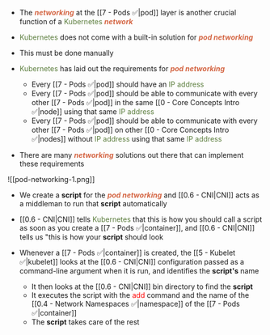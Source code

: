 - The <b><i><span style="color:#d46644">networking</span></i></b> at the [[7 - Pods ✅|pod]] layer is another crucial function of a <span style="color:#5c7e3e">Kubernetes</span> <b><i><span style="color:#d46644">network</span></i></b>

- <span style="color:#5c7e3e">Kubernetes</span> does not come with a built-in solution for <b><i><span style="color:#d46644">pod networking</span></i></b>

- This must be done manually

- <span style="color:#5c7e3e">Kubernetes</span> has laid out the requirements for <b><i><span style="color:#d46644">pod networking</span></i></b>
	- Every [[7 - Pods ✅|pod]] should have an <span style="color:#5c7e3e">IP address</span>
	- Every [[7 - Pods ✅|pod]] should be able to communicate with every other [[7 - Pods ✅|pod]] in the same [[0 - Core Concepts Intro ✅|node]] using that same <span style="color:#5c7e3e">IP address</span>
	- Every [[7 - Pods ✅|pod]] should be able to communicate with every other [[7 - Pods ✅|pod]] on other [[0 - Core Concepts Intro ✅|nodes]] without <span style="color:#5c7e3e">IP address</span> using that same <span style="color:#5c7e3e">IP address</span>

- There are many <b><i><span style="color:#d46644">networking</span></i></b> solutions out there that can implement these requirements

![[pod-networking-1.png]]

- We create a **script** for the <b><i><span style="color:#d46644">pod networking</span></i></b> and [[0.6 - CNI|CNI]] acts as a middleman to run that **script** automatically

- [[0.6 - CNI|CNI]] tells <span style="color:#5c7e3e">Kubernetes</span> that this is how you should call a script as soon as you create a [[7 - Pods ✅|container]], and [[0.6 - CNI|CNI]] tells us "this is how your **script** should look

- Whenever a [[7 - Pods ✅|container]] is created, the [[5 - Kubelet ✅|kubelet]] looks at the [[0.6 - CNI|CNI]] configuration passed as a command-line argument when it is run, and identifies the **script's** name
	- It then looks at the [[0.6 - CNI|CNI]] bin directory to find the **script**
	- It executes the script with the <span style="color:red">add</span> command and the name of the [[0.4 - Network Namespaces ✅|namespace]] of the [[7 - Pods ✅|container]]
	- The **script** takes care of the rest